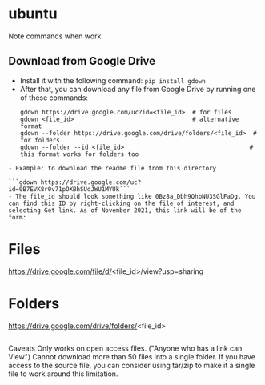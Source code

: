 # ubuntu
Note commands when work

## Download from Google Drive
- Install it with the following command:
```pip install gdown```
- After that, you can download any file from Google Drive by running one of these commands:
  ```
  gdown https://drive.google.com/uc?id=<file_id>  # for files
  gdown <file_id>                                 # alternative format
  gdown --folder https://drive.google.com/drive/folders/<file_id>  # for folders
  gdown --folder --id <file_id>                                   # this format works for folders too
```
- Example: to download the readme file from this directory

```gdown https://drive.google.com/uc?id=0B7EVK8r0v71pOXBhSUdJWU1MYUk```
- The file_id should look something like 0Bz8a_Dbh9QhbNU3SGlFaDg. You can find this ID by right-clicking on the file of interest, and selecting Get link. As of November 2021, this link will be of the form:
```
   # Files
   https://drive.google.com/file/d/<file_id>/view?usp=sharing
   # Folders
   https://drive.google.com/drive/folders/<file_id>
```
```
Caveats
Only works on open access files. ("Anyone who has a link can View")
Cannot download more than 50 files into a single folder.
If you have access to the source file, you can consider using tar/zip to make it a single file to work around this limitation.
```
